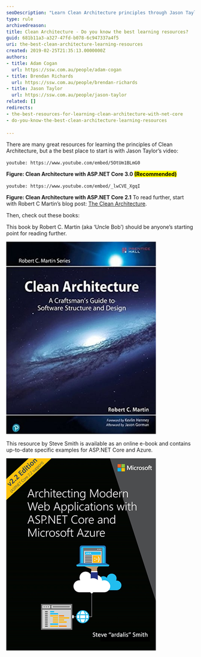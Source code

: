 ```yaml
---
seoDescription: "Learn Clean Architecture principles through Jason Taylor's videos and Robert C Martin's blog post, then dive into Uncle Bob's book or Steve Smith's e-book for in-depth guidance on software structure and design."
type: rule
archivedreason: 
title: Clean Architecture - Do you know the best learning resources?
guid: 681b11a3-a327-47fd-b078-6c947337a4f5
uri: the-best-clean-architecture-learning-resources
created: 2019-02-25T21:35:13.0000000Z
authors:
- title: Adam Cogan
  url: https://ssw.com.au/people/adam-cogan
- title: Brendan Richards
  url: https://ssw.com.au/people/brendan-richards
- title: Jason Taylor
  url: https://ssw.com.au/people/jason-taylor
related: []
redirects:
- the-best-resources-for-learning-clean-architecture-with-net-core
- do-you-know-the-best-clean-architecture-learning-resources

---
```


There are many great resources for learning the principles of Clean Architecture, but a the best place to start is with Jason Taylor’s video:

`youtube: https://www.youtube.com/embed/5OtUm1BLmG0`
 
 **Figure: Clean Architecture with ASP.NET Core 3.0 <mark>(Recommended)</mark>** 

`youtube: https://www.youtube.com/embed/_lwCVE_XgqI`
 
 **Figure: Clean Architecture with ASP.NET Core 2.1** 
To read further, start with Robert C Martin’s blog post:        [The Clean Architecture](http://blog.cleancoder.com/uncle-bob/2012/08/13/the-clean-architecture.html).

<!--endintro-->

Then, check out these books:

This book by Robert C. Martin (aka ‘Uncle Bob’) should be anyone’s starting point for reading further.

![Figure: Clean Architecture: A Craftsman's Guide to Software Structure and Design](clean-architecture-book-1.jpg)  

This resource by Steve Smith is available as an online e-book and contains up-to-date specific examples for ASP.NET Core and Azure.

![Figure: Architecting Modern Web Applications with ASP.NET Core and Microsoft Azure](clean-architecture-book-2.png)
